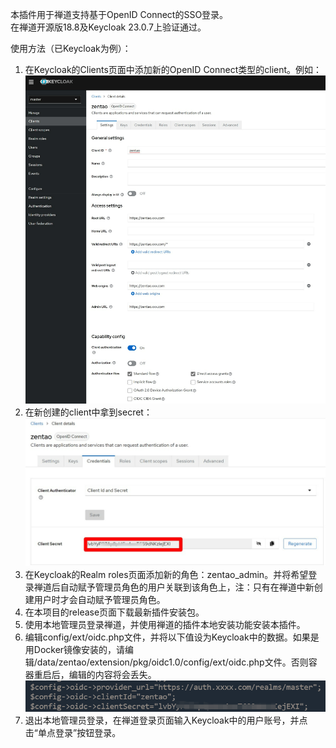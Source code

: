 本插件用于禅道支持基于OpenID Connect的SSO登录。   
在禅道开源版18.8及Keycloak 23.0.7上验证通过。

使用方法（已Keycloak为例）：
1. 在Keycloak的Clients页面中添加新的OpenID Connect类型的client。例如：   
![img.png](images/img.png)
2. 在新创建的client中拿到secret：   
![img_1.png](images/img_1.png)
3. 在Keycloak的Realm roles页面添加新的角色：zentao_admin。并将希望登录禅道后自动赋予管理员角色的用户关联到该角色上，注：只有在禅道中新创建用户时才会自动赋予管理员角色。
4. 在本项目的release页面下载最新插件安装包。
5. 使用本地管理员登录禅道，并使用禅道的插件本地安装功能安装本插件。
6. 编辑config/ext/oidc.php文件，并将以下值设为Keycloak中的数据。如果是用Docker镜像安装的，请编辑/data/zentao/extension/pkg/oidc1.0/config/ext/oidc.php文件。否则容器重启后，编辑的内容将会丢失。   
![img_2.png](images/img_2.png)
7. 退出本地管理员登录，在禅道登录页面输入Keycloak中的用户账号，并点击“单点登录”按钮登录。
